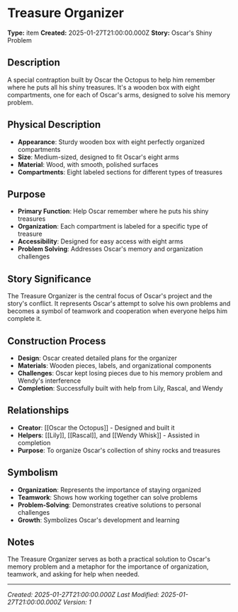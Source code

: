 # Treasure Organizer

**Type:** item
**Created:** 2025-01-27T21:00:00.000Z
**Story:** Oscar's Shiny Problem

## Description

A special contraption built by Oscar the Octopus to help him remember where he puts all his shiny treasures. It's a wooden box with eight compartments, one for each of Oscar's arms, designed to solve his memory problem.

## Physical Description

- **Appearance**: Sturdy wooden box with eight perfectly organized compartments
- **Size**: Medium-sized, designed to fit Oscar's eight arms
- **Material**: Wood, with smooth, polished surfaces
- **Compartments**: Eight labeled sections for different types of treasures

## Purpose

- **Primary Function**: Help Oscar remember where he puts his shiny treasures
- **Organization**: Each compartment is labeled for a specific type of treasure
- **Accessibility**: Designed for easy access with eight arms
- **Problem Solving**: Addresses Oscar's memory and organization challenges

## Story Significance

The Treasure Organizer is the central focus of Oscar's project and the story's conflict. It represents Oscar's attempt to solve his own problems and becomes a symbol of teamwork and cooperation when everyone helps him complete it.

## Construction Process

- **Design**: Oscar created detailed plans for the organizer
- **Materials**: Wooden pieces, labels, and organizational components
- **Challenges**: Oscar kept losing pieces due to his memory problem and Wendy's interference
- **Completion**: Successfully built with help from Lily, Rascal, and Wendy

## Relationships

- **Creator**: [[Oscar the Octopus]] - Designed and built it
- **Helpers**: [[Lily]], [[Rascal]], and [[Wendy Whisk]] - Assisted in completion
- **Purpose**: To organize Oscar's collection of shiny rocks and treasures

## Symbolism

- **Organization**: Represents the importance of staying organized
- **Teamwork**: Shows how working together can solve problems
- **Problem-Solving**: Demonstrates creative solutions to personal challenges
- **Growth**: Symbolizes Oscar's development and learning

## Notes

The Treasure Organizer serves as both a practical solution to Oscar's memory problem and a metaphor for the importance of organization, teamwork, and asking for help when needed.

---
*Created: 2025-01-27T21:00:00.000Z*
*Last Modified: 2025-01-27T21:00:00.000Z*
*Version: 1*
